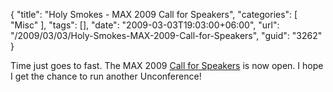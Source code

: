 {
	"title": "Holy Smokes - MAX 2009 Call for Speakers",
	"categories": [
		"Misc"
	],
	"tags": [],
	"date": "2009-03-03T19:03:00+06:00",
	"url": "/2009/03/03/Holy-Smokes-MAX-2009-Call-for-Speakers",
	"guid": "3262"
}

Time just goes to fast. The MAX 2009 <a href="http://groups.adobe.com/pages/5fbd55f575">Call for Speakers</a> is now open. I hope I get the chance to run another Unconference!